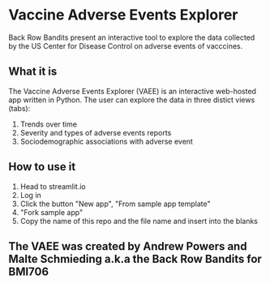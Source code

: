# Vaccine Adverse Events Explorer
Back Row Bandits present an interactive tool to explore the data collected by the US Center for Disease Control on adverse events of vacccines.

## What it is
The Vaccine Adverse Events Explorer (VAEE) is an interactive web-hosted app written in Python. The user can explore the data in three distict views (tabs):

1) Trends over time
2) Severity and types of adverse events reports
3) Sociodemographic associations with adverse event

## How to use it
1) Head to streamlit.io
2) Log in
3) Click the button "New app", "From sample app template"
4) "Fork sample app"
5) Copy the name of this repo and the file name and insert into the blanks

## The VAEE was created by Andrew Powers and Malte Schmieding a.k.a the Back Row Bandits for BMI706


